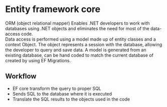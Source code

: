 
# Entity framework core
ORM (object relational mapper)
Enables .NET developers to work with databases using .NET objects and eliminates the need for most of the data-access code.\
Data access is performed using a model made up of entity classes and a context Object.
The object represents a session with the database, allowing the developer to query and save data.
A model is generated from an existing database, can be hand coded to match the current database of created by using EF Migrations.

## Workflow
* EF core transform the query to proper SQL
* Sends SQL to the database where it is executed
* Translate the SQL results to the objects used in the code
